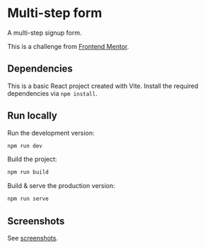 # Multi-step form

A multi-step signup form.

This is a challenge from [Frontend Mentor](https://www.frontendmentor.io/challenges/multistep-form-YVAnSdqQBJ).

## Dependencies

This is a basic React project created with Vite. Install the required dependencies via `npm install`.

## Run locally

Run the development version:

```bash
npm run dev
```

Build the project:

```bash
npm run build
```

Build & serve the production version:

```bash
npm run serve
```

## Screenshots

See [screenshots](screenshots/).
